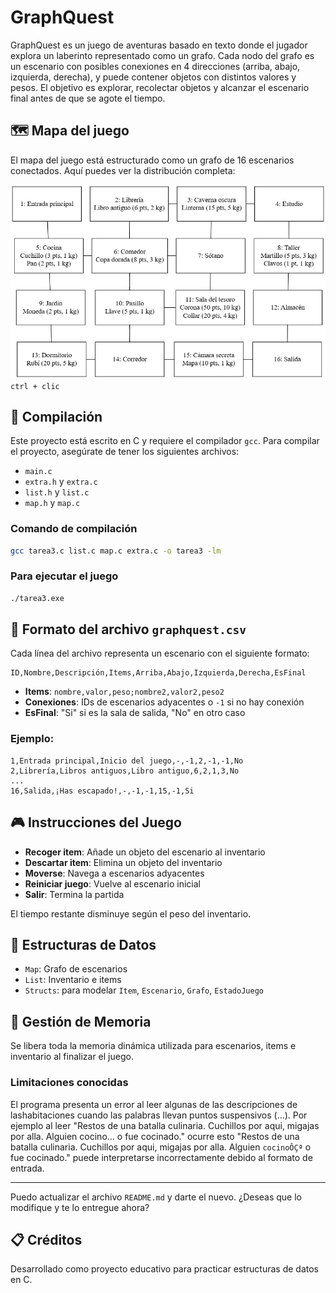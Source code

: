 
# GraphQuest

GraphQuest es un juego de aventuras basado en texto donde el jugador explora un laberinto representado como un grafo. Cada nodo del grafo es un escenario con posibles conexiones en 4 direcciones (arriba, abajo, izquierda, derecha), y puede contener objetos con distintos valores y pesos. El objetivo es explorar, recolectar objetos y alcanzar el escenario final antes de que se agote el tiempo.

## 🗺️ Mapa del juego

El mapa del juego está estructurado como un grafo de 16 escenarios conectados. Aquí puedes ver la distribución completa:

![Mapa del juego](mapa_grafo.png) `ctrl + clic`

## 🚀 Compilación

Este proyecto está escrito en C y requiere el compilador `gcc`. Para compilar el proyecto, asegúrate de tener los siguientes archivos:

- `main.c`
- `extra.h` y `extra.c`
- `list.h` y `list.c`
- `map.h` y `map.c`

### Comando de compilación

```bash
gcc tarea3.c list.c map.c extra.c -o tarea3 -lm
```

### Para ejecutar el juego

```bash
./tarea3.exe
```

## 📄 Formato del archivo `graphquest.csv`

Cada línea del archivo representa un escenario con el siguiente formato:

```
ID,Nombre,Descripción,Items,Arriba,Abajo,Izquierda,Derecha,EsFinal
```

- **Items**: `nombre,valor,peso;nombre2,valor2,peso2`
- **Conexiones**: IDs de escenarios adyacentes o `-1` si no hay conexión
- **EsFinal**: "Si" si es la sala de salida, "No" en otro caso

### Ejemplo:

```
1,Entrada principal,Inicio del juego,-,-1,2,-1,-1,No
2,Librería,Libros antiguos,Libro antiguo,6,2,1,3,No
...
16,Salida,¡Has escapado!,-,-1,-1,15,-1,Si
```

## 🎮 Instrucciones del Juego

- **Recoger item**: Añade un objeto del escenario al inventario
- **Descartar item**: Elimina un objeto del inventario
- **Moverse**: Navega a escenarios adyacentes
- **Reiniciar juego**: Vuelve al escenario inicial
- **Salir**: Termina la partida

El tiempo restante disminuye según el peso del inventario.

## 🧠 Estructuras de Datos

- `Map`: Grafo de escenarios
- `List`: Inventario e items
- `Structs`: para modelar `Item`, `Escenario`, `Grafo`, `EstadoJuego`

## 🧼 Gestión de Memoria

Se libera toda la memoria dinámica utilizada para escenarios, items e inventario al finalizar el juego.

### Limitaciones conocidas

El programa presenta un error al leer algunas de las descripciones de lashabitaciones cuando las palabras llevan puntos suspensivos (...). Por ejemplo al leer "Restos de una batalla culinaria. Cuchillos por aqui, migajas por alla. Alguien cocino… o fue cocinado." ocurre esto "Restos de una batalla culinaria. Cuchillos por aqui, migajas por alla. Alguien `cocinoÔÇª` o fue cocinado." puede interpretarse incorrectamente debido al formato de entrada.

---

Puedo actualizar el archivo `README.md` y darte el nuevo. ¿Deseas que lo modifique y te lo entregue ahora?

## 📋 Créditos

Desarrollado como proyecto educativo para practicar estructuras de datos en C.
